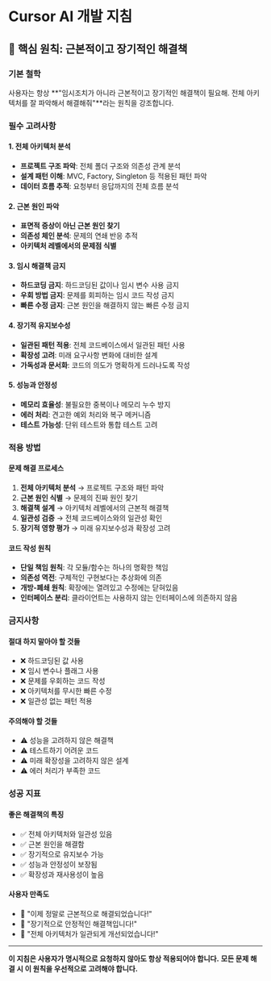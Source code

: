 # Cursor AI 개발 지침

## 🎯 핵심 원칙: 근본적이고 장기적인 해결책

### 기본 철학
사용자는 항상 **"임시조치가 아니라 근본적이고 장기적인 해결책이 필요해. 전체 아키텍처를 잘 파악해서 해결해줘"**라는 원칙을 강조합니다.

### 필수 고려사항

#### 1. 전체 아키텍처 분석
- **프로젝트 구조 파악**: 전체 폴더 구조와 의존성 관계 분석
- **설계 패턴 이해**: MVC, Factory, Singleton 등 적용된 패턴 파악
- **데이터 흐름 추적**: 요청부터 응답까지의 전체 흐름 분석

#### 2. 근본 원인 파악
- **표면적 증상이 아닌 근본 원인 찾기**
- **의존성 체인 분석**: 문제의 연쇄 반응 추적
- **아키텍처 레벨에서의 문제점 식별**

#### 3. 임시 해결책 금지
- **하드코딩 금지**: 하드코딩된 값이나 임시 변수 사용 금지
- **우회 방법 금지**: 문제를 회피하는 임시 코드 작성 금지
- **빠른 수정 금지**: 근본 원인을 해결하지 않는 빠른 수정 금지

#### 4. 장기적 유지보수성
- **일관된 패턴 적용**: 전체 코드베이스에서 일관된 패턴 사용
- **확장성 고려**: 미래 요구사항 변화에 대비한 설계
- **가독성과 문서화**: 코드의 의도가 명확하게 드러나도록 작성

#### 5. 성능과 안정성
- **메모리 효율성**: 불필요한 중복이나 메모리 누수 방지
- **에러 처리**: 견고한 예외 처리와 복구 메커니즘
- **테스트 가능성**: 단위 테스트와 통합 테스트 고려

### 적용 방법

#### 문제 해결 프로세스
1. **전체 아키텍처 분석** → 프로젝트 구조와 패턴 파악
2. **근본 원인 식별** → 문제의 진짜 원인 찾기
3. **해결책 설계** → 아키텍처 레벨에서의 근본적 해결책
4. **일관성 검증** → 전체 코드베이스와의 일관성 확인
5. **장기적 영향 평가** → 미래 유지보수성과 확장성 고려

#### 코드 작성 원칙
- **단일 책임 원칙**: 각 모듈/함수는 하나의 명확한 책임
- **의존성 역전**: 구체적인 구현보다는 추상화에 의존
- **개방-폐쇄 원칙**: 확장에는 열려있고 수정에는 닫혀있음
- **인터페이스 분리**: 클라이언트는 사용하지 않는 인터페이스에 의존하지 않음

### 금지사항

#### 절대 하지 말아야 할 것들
- ❌ 하드코딩된 값 사용
- ❌ 임시 변수나 플래그 사용
- ❌ 문제를 우회하는 코드 작성
- ❌ 아키텍처를 무시한 빠른 수정
- ❌ 일관성 없는 패턴 적용

#### 주의해야 할 것들
- ⚠️ 성능을 고려하지 않은 해결책
- ⚠️ 테스트하기 어려운 코드
- ⚠️ 미래 확장성을 고려하지 않은 설계
- ⚠️ 에러 처리가 부족한 코드

### 성공 지표

#### 좋은 해결책의 특징
- ✅ 전체 아키텍처와 일관성 있음
- ✅ 근본 원인을 해결함
- ✅ 장기적으로 유지보수 가능
- ✅ 성능과 안정성이 보장됨
- ✅ 확장성과 재사용성이 높음

#### 사용자 만족도
- 🎯 "이제 정말로 근본적으로 해결되었습니다!"
- 🎯 "장기적으로 안정적인 해결책입니다!"
- 🎯 "전체 아키텍처가 일관되게 개선되었습니다!"

---

**이 지침은 사용자가 명시적으로 요청하지 않아도 항상 적용되어야 합니다.**
**모든 문제 해결 시 이 원칙을 우선적으로 고려해야 합니다.**
